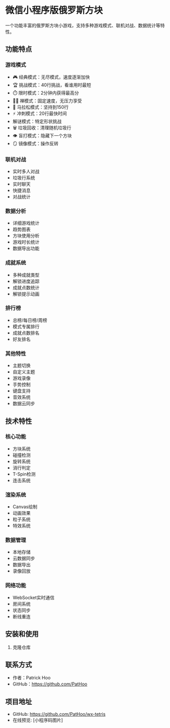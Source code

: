 # 微信小程序版俄罗斯方块

一个功能丰富的俄罗斯方块小游戏，支持多种游戏模式、联机对战、数据统计等特性。

## 功能特点

### 游戏模式
- 🎮 经典模式：无尽模式，速度逐渐加快
- 🏆 挑战模式：40行挑战，看谁用时最短
- ⏱️ 限时模式：2分钟内获得最高分
- 🧘‍♂️ 禅模式：固定速度，无压力享受
- 🏃 马拉松模式：坚持到150行
- ⚡ 冲刺模式：20行最快时间
- 解谜模式：特定形状挑战
- 🗑️ 垃圾回收：清理随机垃圾行
- 👁️ 盲打模式：隐藏下一个方块
- 🪞 镜像模式：操作反转

### 联机对战
- 实时多人对战
- 垃圾行系统
- 实时聊天
- 快捷消息
- 对战统计

### 数据分析
- 详细游戏统计
- 趋势图表
- 方块使用分析
- 游戏时长统计
- 数据导出功能

### 成就系统
- 多种成就类型
- 解锁进度追踪
- 成就点数统计
- 解锁提示动画

### 排行榜
- 总榜/每日榜/周榜
- 模式专属排行
- 成就点数排名
- 好友排名

### 其他特性
- 主题切换
- 自定义主题
- 游戏录像
- 手势控制
- 键盘支持
- 音效系统
- 数据云同步

## 技术特性

### 核心功能
- 方块系统
- 碰撞检测
- 旋转系统
- 消行判定
- T-Spin检测
- 连击系统

### 渲染系统
- Canvas绘制
- 动画效果
- 粒子系统
- 特效系统

### 数据管理
- 本地存储
- 云数据同步
- 数据导出
- 录像回放

### 网络功能
- WebSocket实时通信
- 房间系统
- 状态同步
- 断线重连

## 安装和使用

1. 克隆仓库

## 联系方式

- 作者：Patrick Hoo
- GitHub：https://github.com/PatHoo

## 项目地址

- GitHub: https://github.com/PatHoo/wx-tetris
- 在线预览: [小程序码图片]
